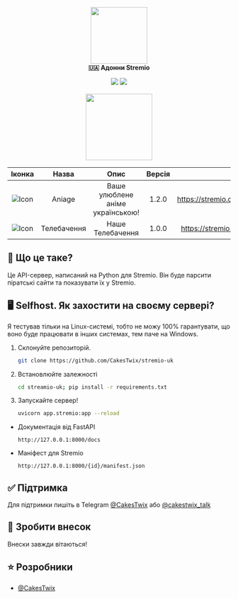 <p align="center">
	<!-- Title -->
	<img src="assets/stremio-logo.png" width="128"/><br>
	<b>🇺🇦 Адонни Stremio</b>
</p>
<p align="center">
<img src="https://img.shields.io/github/languages/code-size/CakesTwix/cloudstream-extensions-uk?style=for-the-badge"/>
<img src="https://img.shields.io/badge/Made_with-Python-099FF0?style=for-the-badge&logo=python"/><br><br>
<a href="https://www.buymeacoffee.com/cakestwix"><img width="150" src="https://img.buymeacoffee.com/button-api/?text=Buy me a tea&emoji=🍵&slug=cakestwix&button_colour=FF5F5F&font_colour=ffffff&font_family=Poppins&outline_colour=000000&coffee_colour=FFDD00" /></a>
</p>

|                                Іконка                               |  Назва |                Опис                | Версія |                      Маніфест                      |
|:-------------------------------------------------------------------:|:------:|:----------------------------------:|:------:|:--------------------------------------------------:|
| ![Icon](https://www.google.com/s2/favicons?domain=aniage.net&sz=32) | Aniage | Ваше улюблене аніме   українською! |  1.2.0 | https://stremio.cakestwix.com/aniage/manifest.json |
| ![Icon](https://www.google.com/s2/favicons?domain=kartina.tv&sz=32) | Телебачення | Наше Телебачення |  1.0.0 | https://stremio.cakestwix.com/tvua/manifest.json |

<!-- Brief information about the extension -->
## 📖 Що це таке?
Це API-сервер, написаний на Python для Stremio. Він буде парсити піратські сайти та показувати їх у Stremio.

## 🖥 Selfhost. Як захостити на своєму сервері?
Я тестував тільки на Linux-системі, тобто не можу 100% гарантувати, що воно буде працювати в інших системах, тем паче на Windows.

1. Склонуйте репозиторій.
	```bash
	git clone https://github.com/CakesTwix/stremio-uk
	```

2. Встановлюйте залежності
	```bash
	cd streamio-uk; pip install -r requirements.txt
	```

3. Запускайте сервер!
	```bash
	uvicorn app.stremio:app --reload
	```
- Документація від FastAPI
	```
	http://127.0.0.1:8000/docs
	```
- Маніфест для Stremio
	```
	http://127.0.0.1:8000/{id}/manifest.json
	```

<!-- Support -->
## ✅ Підтримка
Для підтримки пишіть в Telegram [@CakesTwix](https://t.me/CakesTwix) або [@cakestwix_talk](https://t.me/cakestwix_talk)

<!-- Contributing -->
## 💖 Зробити внесок
Внески завжди вітаються!

<!-- Developers -->
## ⭐️ Розробники
- [@CakesTwix](https://www.github.com/CakesTwix)
